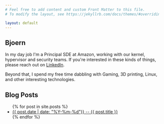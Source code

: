 ```yaml
---
# Feel free to add content and custom Front Matter to this file.
# To modify the layout, see https://jekyllrb.com/docs/themes/#overriding-theme-defaults

layout: default
---
```


## Bjoern

In my day job I'm a Principal SDE at Amazon, working with our kernel, hypervisor and security teams. If you're interested in these kinds of things, please reach out on [LinkedIn](https://www.linkedin.com/in/bjoerndoebel/).

Beyond that, I spend my free time dabbling with Gaming, 3D printing, Linux, and other interesting technologies.


## Blog Posts
<ul>
  {% for post in site.posts %}
    <li>
      <a href="{{ post.url }}">{{ post.date | date: "%Y-%m-%d"}} -- {{ post.title }}</a>
    </li>
  {% endfor %}
</ul>
